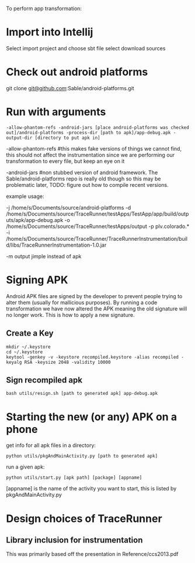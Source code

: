 To perform app transformation:

Import into Intellij
=======================

Select import project and choose sbt file
select download sources

Check out android platforms
===========================
git clone git@github.com:Sable/android-platforms.git

Run with arguments
=======================
```
-allow-phantom-refs -android-jars [place android-platforms was checked out]/android-platforms -process-dir [path to apk]/app-debug.apk -output-dir [directory to put apk in]
```

-allow-phantom-refs #this makes fake versions of things we cannot find, this should not affect the instrumentation since we are performing our transformation to every file, but keep an eye on it

-android-jars #non stubbed version of android framework.  The Sable/android-platforms repo is really old though so this may be problematic later, TODO: figure out how to compile recent versions.

example usage:

-j
/home/s/Documents/source/android-platforms
-d
/home/s/Documents/source/TraceRunner/testApps/TestApp/app/build/outputs/apk/app-debug.apk
-o
/home/s/Documents/source/TraceRunner/testApps/output
-p
plv.colorado.*
-i
/home/s/Documents/source/TraceRunner/TraceRunnerInstrumentation/build/libs/TraceRunnerInstrumentation-1.0.jar

-m output jimple instead of apk


Signing APK
===========
Android APK files are signed by the developer to prevent people trying to alter them (usually for mallicious purposes).  By running a code transformation we have now altered the APK meaning the old signature will no longer work.  This is how to apply a new signature.

Create a Key
------------
```
mkdir ~/.keystore
cd ~/.keystore
keytool -genkey -v -keystore recompiled.keystore -alias recompiled -keyalg RSA -keysize 2048 -validity 10000
```

Sign recompiled apk
-------------------
```
bash utils/resign.sh [path to generated apk] app-debug.apk
```

Starting the new (or any) APK on a phone
========================================

get info for all apk files in a directory:
```
python utils/pkgAndMainActivity.py [path to generated apk]
```

run a given apk:
```
python utils/start.py [apk path] [package] [appname]
```
[appname] is the name of the activity you want to start, this is listed by pkgAndMainActivity.py



Design choices of TraceRunner
=============================

Library inclusion for instrumentation
-------------------------------------
This was primarily based off the presentation in Reference/ccs2013.pdf

